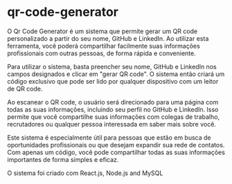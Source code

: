 # qr-code-generator


O Qr Code Generator é um sistema que permite gerar um QR code personalizado a partir do seu nome, GitHub e LinkedIn. Ao utilizar esta ferramenta, você poderá compartilhar facilmente suas informações profissionais com outras pessoas, de forma rápida e conveniente.

Para utilizar o sistema, basta preencher seu nome, GitHub e LinkedIn nos campos designados e clicar em "gerar QR code". O sistema então criará um código exclusivo que pode ser lido por qualquer dispositivo com um leitor de QR code.

Ao escanear o QR code, o usuário será direcionado para uma página com todas as suas informações, incluindo seu perfil no GitHub e LinkedIn. Isso permite que você compartilhe suas informações com colegas de trabalho, recrutadores ou qualquer pessoa interessada em saber mais sobre você.

Este sistema é especialmente útil para pessoas que estão em busca de oportunidades profissionais ou que desejam expandir sua rede de contatos. Com apenas um código, você pode compartilhar todas as suas informações importantes de forma simples e eficaz.

O sistema foi criado com React.js, Node.js and MySQL
